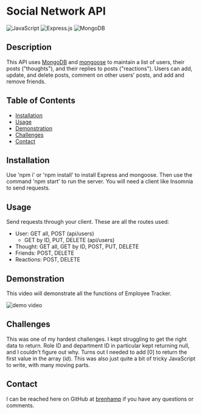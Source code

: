 # Social Network API

![JavaScript](https://img.shields.io/badge/JavaScript-323330?style=for-the-badge&logo=javascript&logoColor=F7DF1E)
![Express.js](	https://img.shields.io/badge/Express.js-404D59?style=for-the-badge)
![MongoDB](https://img.shields.io/badge/MongoDB-4EA94B?style=for-the-badge&logo=mongodb&logoColor=white)

## Description

This API uses [MongoDB](https://www.mongodb.com/) and [mongoose](https://mongoosejs.com/) to maintain a list of users, their posts ("thoughts"), and their replies to posts ("reactions"). Users can add, update, and delete posts, comment on other users' posts, and add and remove friends.

## Table of Contents

- [Installation](#installation)
- [Usage](#usage)
- [Demonstration](#demonstration)
- [Challenges](#challenges)
- [Contact](#contact)

## Installation

Use 'npm i' or 'npm install' to install Express and mongoose. Then use the command 'npm start' to run the server. You will need a client like Insomnia to send requests.

## Usage

Send requests through your client. These are all the routes used:
- User: GET all, POST (api/users) 
    - GET by ID, PUT, DELETE (api/users)
- Thought: GET all, GET by ID, POST, PUT, DELETE
- Friends: POST, DELETE
- Reactions: POST, DELETE

## Demonstration

This video will demonstrate all the functions of Employee Tracker.

![demo video](./assets/employee-tracker-demo.gif)

## Challenges

This was one of my hardest challenges. I kept struggling to get the right data to return. Role ID and department ID in particular kept returning null, and I couldn't figure out why. Turns out I needed to add [0] to return the first value in the array (id). This was also just quite a bit of tricky JavaScript to write, with many moving parts.

## Contact

I can be reached here on GitHub at [brenhamp](https://github.com/brenhamp) if you have any questions or comments.